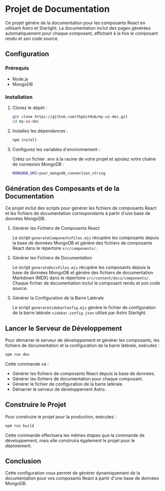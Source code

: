 # Projet de Documentation

Ce projet génère de la documentation pour les composants React en utilisant Astro et Starlight. La documentation inclut des pages générées automatiquement pour chaque composant, affichant à la fois le composant rendu et son code source.

## Configuration

### Prérequis

- Node.js
- MongoDB

### Installation

1. Clonez le dépôt :

   ```bash
   git clone https://github.com/thpGitHub/my-ui-doc.git
   cd my-ui-doc 
   ```

2. Installez les dépendances :

   ```bash
   npm install
   ```

3. Configurez les variables d'environnement :

    Créez un fichier .env à la racine de votre projet et ajoutez votre chaîne de connexion MongoDB :

   ```bash
   MONGODB_URI=your_mongodb_connection_string
   ```

## Génération des Composants et de la Documentation

  Ce projet inclut des scripts pour générer les fichiers de composants React et les fichiers de documentation correspondants à partir d'une base de données MongoDB.

1. Générer les Fichiers de Composants React

    Le script `generateComponentsFiles.mjs` récupère les composants depuis la base     de données MongoDB et génère des fichiers de composants React dans le répertoire       `src/components/`.

2. Générer les Fichiers de Documentation

    Le script `generateDocsFiles.mjs` récupère les composants depuis la base de     données MongoDB et génère des fichiers de documentation Markdown (MDX) dans le  répertoire `src/content/docs/components/`. Chaque fichier de documentation   inclut le composant rendu et son code source.

3. Générer la Configuration de la Barre Latérale

    Le script `generateSidebarConfig.mjs` génère le fichier de configuration de la  barre latérale `sidebar.config.json` utilisé par Astro Starlight.

## Lancer le Serveur de Développement

Pour démarrer le serveur de développement et générer les composants, les fichiers de documentation et la configuration de la barre latérale, exécutez :

```bash
npm run dev
```

Cette commande va :

- Générer les fichiers de composants React depuis la base de données.
- Générer les fichiers de documentation pour chaque composant.
- Générer le fichier de configuration de la barre latérale.
- Démarrer le serveur de développement Astro.

## Construire le Projet

Pour construire le projet pour la production, exécutez :

```bash
npm run build
```

Cette commande effectuera les mêmes étapes que la commande de développement, mais elle construira également le projet pour le déploiement.

## Conclusion

Cette configuration vous permet de générer dynamiquement de la documentation pour vos composants React à partir d'une base de données MongoDB.
